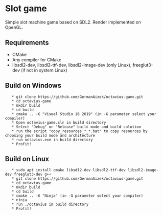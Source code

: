 # Slot game
Simple slot machine game based on SDL2.
Render implemented on OpenGL.

Requirements
----------
  - CMake
  - Any compiler for CMake
  - libsdl2-dev, libsdl2-ttf-dev, libsdl2-image-dev (only Linux), freeglut3-dev (if not in system Linux)

Build on Windows
----------
       * git clone https://github.com/GermanAizek/octavius-game.git
       * cd octavius-game
       * mkdir build
       * cd build
       * cmake .. -G "Visual Studio 16 2019" (in -G parameter select your compiler)
       * Open octavius-game.sln in build directory
       * Select "Debug" or "Release" build mode and build solution
       * run the script "copy_resources_*_*.bat" to copy resources by choosing your build mode and architecture
       * run octavius.exe in build directory
       * Profit!
       
Build on Linux
----------
       * sudo apt install cmake libsdl2-dev libsdl2-ttf-dev libsdl2-image-dev freeglut3-dev g++
       * git clone https://github.com/GermanAizek/octavius-game.git
       * cd octavius-game
       * mkdir build
       * cd build
       * cmake .. -G "Ninja" (in -G parameter select your compiler)
       * ninja
       * run ./octavius in build directory
       * Profit!
